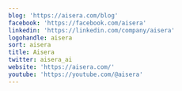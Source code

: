 ```yaml
---
blog: 'https://aisera.com/blog'
facebook: 'https://facebook.com/aisera'
linkedin: 'https://linkedin.com/company/aisera'
logohandle: aisera
sort: aisera
title: Aisera
twitter: aisera_ai
website: 'https://aisera.com/'
youtube: 'https://youtube.com/@aisera'
---
```

